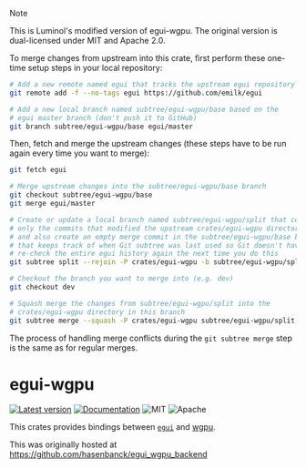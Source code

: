 > [!NOTE]
> This is Luminol's modified version of egui-wgpu. The original version is dual-licensed under MIT and Apache 2.0.
>
> To merge changes from upstream into this crate, first perform these one-time setup steps in your local repository:
>
> ```bash
> # Add a new remote named egui that tracks the upstream egui repository
> git remote add -f --no-tags egui https://github.com/emilk/egui
>
> # Add a new local branch named subtree/egui-wgpu/base based on the
> # egui master branch (don't push it to GitHub)
> git branch subtree/egui-wgpu/base egui/master
> ```
>
> Then, fetch and merge the upstream changes (these steps have to be run again every time you want to merge):
>
> ```bash
> git fetch egui
>
> # Merge upstream changes into the subtree/egui-wgpu/base branch
> git checkout subtree/egui-wgpu/base
> git merge egui/master
>
> # Create or update a local branch named subtree/egui-wgpu/split that contains
> # only the commits that modified the upstream crates/egui-wgpu directory,
> # and also create an empty merge commit in the subtree/egui-wgpu/base branch
> # that keeps track of when Git subtree was last used so Git doesn't have to
> # re-check the entire egui history again the next time you do this
> git subtree split --rejoin -P crates/egui-wgpu -b subtree/egui-wgpu/split
>
> # Checkout the branch you want to merge into (e.g. dev)
> git checkout dev
>
> # Squash merge the changes from subtree/egui-wgpu/split into the
> # crates/egui-wgpu directory in this branch
> git subtree merge --squash -P crates/egui-wgpu subtree/egui-wgpu/split
> ```
>
> The process of handling merge conflicts during the `git subtree merge` step is the same as for regular merges.

# egui-wgpu

[![Latest version](https://img.shields.io/crates/v/egui-wgpu.svg)](https://crates.io/crates/egui-wgpu)
[![Documentation](https://docs.rs/egui-wgpu/badge.svg)](https://docs.rs/egui-wgpu)
![MIT](https://img.shields.io/badge/license-MIT-blue.svg)
![Apache](https://img.shields.io/badge/license-Apache-blue.svg)

This crates provides bindings between [`egui`](https://github.com/emilk/egui) and [wgpu](https://crates.io/crates/wgpu).

This was originally hosted at https://github.com/hasenbanck/egui_wgpu_backend
